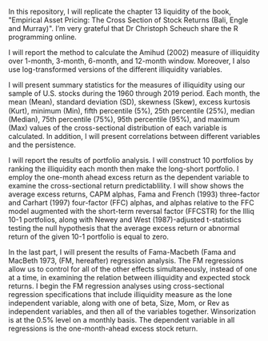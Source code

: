 In this repository, I will replicate the chapter 13 liquidity of the book, "Empirical Asset Pricing: The Cross Section of Stock Returns (Bali, Engle and Murray)". I’m very grateful that Dr Christoph Scheuch share the R programming online. 

I will report the method to calculate the Amihud (2002) measure of illiquidity over 1-month, 3-month, 6-month, and 12-month window. Moreover, I also use log-transformed versions of the different illiquidity variables.

I will present summary statistics for the measures of illiquidity using our sample of U.S. stocks during the 1960 through 2019 period. Each month, the mean (Mean), standard deviation (SD), skewness (Ske𝑤), excess kurtosis (Kurt), minimum (Min), fifth percentile (5%), 25th percentile (25%), median (Median), 75th percentile (75%), 95th percentile (95%), and maximum (Max) values of the cross-sectional distribution of each variable is calculated. In addition, I will present correlations between different variables and the persistence.

I will report the results of portfolio analysis. I will construct 10 portfolios by ranking the illiquidity each month then make the long-short portfolio. I employ the one-month ahead excess return as the dependent variable to examine the cross-sectional return predictablility. I will show shows the average excess returns, CAPM alphas, Fama and French (1993) three-factor and Carhart (1997) four-factor (FFC) alphas, and alphas relative to the FFC model augmented with the short-term reversal factor (FFCSTR) for the Illiq 10-1 portfolios, along with Newey and West (1987)-adjusted t-statistics testing the null hypothesis that the average excess return or abnormal return of the given 10-1 portfolio is equal to zero.

In the last part, I will present the results of Fama-Macbeth (Fama and MacBeth 1973, (FM, hereafter) regression analysis. The FM regressions allow us to control for all of the other effects simultaneously, instead of one at a time, in examining the relation between illiquidity and expected stock returns. I begin the FM regression analyses using cross-sectional regression specifications that include illiquidity measure as the lone independent variable, along with one of beta, Size, Mom, or Rev as independent variables, and then all of the variables together. Winsorization is at the 0.5% level on a monthly basis. The dependent variable in all regressions is the one-month-ahead excess stock return.
